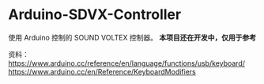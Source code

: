 # Arduino-SDVX-Controller
使用 Arduino 控制的 SOUND VOLTEX 控制器。
**本项目还在开发中，仅用于参考**

资料：
https://www.arduino.cc/reference/en/language/functions/usb/keyboard/
https://www.arduino.cc/en/Reference/KeyboardModifiers

